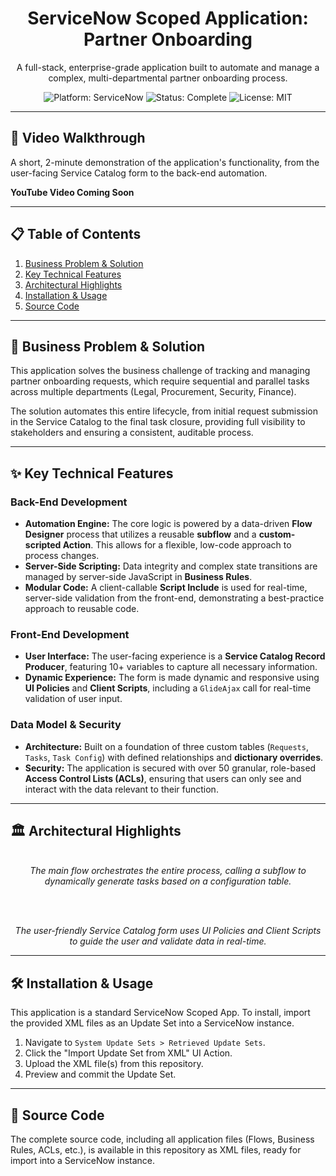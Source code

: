 <div align="center">
  <h1>ServiceNow Scoped Application: Partner Onboarding</h1>
  <p>
    A full-stack, enterprise-grade application built to automate and manage a complex, multi-departmental partner onboarding process.
  </p>

  <!-- Badges -->
  <img src="https://img.shields.io/badge/Platform-ServiceNow-blueviolet?style=for-the-badge" alt="Platform: ServiceNow"/>
  <img src="https://img.shields.io/badge/Status-Complete-success?style=for-the-badge" alt="Status: Complete"/>
  <img src="https://img.shields.io/badge/License-MIT-green?style=for-the-badge" alt="License: MIT"/>

</div>

---

## 🎥 Video Walkthrough

A short, 2-minute demonstration of the application's functionality, from the user-facing Service Catalog form to the back-end automation.

**YouTube Video Coming Soon**

---

## 📋 Table of Contents

1.  [Business Problem & Solution](#-business-problem--solution)
2.  [Key Technical Features](#-key-technical-features)
3.  [Architectural Highlights](#️-architectural-highlights)
4.  [Installation & Usage](#️-installation--usage)
5.  [Source Code](#-source-code)

---

## 🎯 Business Problem & Solution

This application solves the business challenge of tracking and managing partner onboarding requests, which require sequential and parallel tasks across multiple departments (Legal, Procurement, Security, Finance).

The solution automates this entire lifecycle, from initial request submission in the Service Catalog to the final task closure, providing full visibility to stakeholders and ensuring a consistent, auditable process.

---

## ✨ Key Technical Features

### Back-End Development
*   **Automation Engine:** The core logic is powered by a data-driven **Flow Designer** process that utilizes a reusable **subflow** and a **custom-scripted Action**. This allows for a flexible, low-code approach to process changes.
*   **Server-Side Scripting:** Data integrity and complex state transitions are managed by server-side JavaScript in **Business Rules**.
*   **Modular Code:** A client-callable **Script Include** is used for real-time, server-side validation from the front-end, demonstrating a best-practice approach to reusable code.

### Front-End Development
*   **User Interface:** The user-facing experience is a **Service Catalog Record Producer**, featuring 10+ variables to capture all necessary information.
*   **Dynamic Experience:** The form is made dynamic and responsive using **UI Policies** and **Client Scripts**, including a `GlideAjax` call for real-time validation of user input.

### Data Model & Security
*   **Architecture:** Built on a foundation of three custom tables (`Requests`, `Tasks`, `Task Config`) with defined relationships and **dictionary overrides**.
*   **Security:** The application is secured with over 50 granular, role-based **Access Control Lists (ACLs)**, ensuring that users can only see and interact with the data relevant to their function.

---

## 🏛️ Architectural Highlights

<p align="center">
  <br>
  <em>The main flow orchestrates the entire process, calling a subflow to dynamically generate tasks based on a configuration table.</em>
</p>

<br>

<p align="center">
  <br>
  <em>The user-friendly Service Catalog form uses UI Policies and Client Scripts to guide the user and validate data in real-time.</em>
</p>

---

## 🛠️ Installation & Usage

This application is a standard ServiceNow Scoped App. To install, import the provided XML files as an Update Set into a ServiceNow instance.

1.  Navigate to `System Update Sets > Retrieved Update Sets`.
2.  Click the "Import Update Set from XML" UI Action.
3.  Upload the XML file(s) from this repository.
4.  Preview and commit the Update Set.

---

## 📂 Source Code

The complete source code, including all application files (Flows, Business Rules, ACLs, etc.), is available in this repository as XML files, ready for import into a ServiceNow instance.
